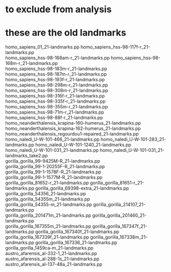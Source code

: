 # to exclude from analysis
# these are the old landmarks

homo_sapiens_01_21-landmarks.pp	
homo_sapiens_hss-98-117f-r_21-landmarks.pp	
homo_sapiens_hss-98-168am-r_21-landmarks.pp	
homo_sapiens_hss-98-168m-r_21-landmarks.pp	
homo_sapiens_hss-98-183m-r_21-landmarks.pp	
homo_sapiens_hss-98-187m-r_21-landmarks.pp	
homo_sapiens_hss-98-193f-r_21-landmarks.pp	
homo_sapiens_hss-98-298m-r_21-landmarks.pp	
homo_sapiens_hss-98-308m-r_21-landmarks.pp	
homo_sapiens_hss-98-316f-r_21-landmarks.pp	
homo_sapiens_hss-98-335f-r_21-landmarks.pp	
homo_sapiens_hss-98-355m-r_21-landmarks.pp	
homo_sapiens_hss-98-71m-r_21-landmarks.pp	
homo_sapiens_hss-98-88f-r_21-landmarks.pp	
homo_neanderthalensis_krapina-160-humerus_21-landmarks.pp	
homo_neanderthalensis_krapina-162-humerus_21-landmarks.pp	
homo_neanderthalensis_regourdou1-repaired_21-landmarks.pp	
homo_naledi_U-W-101-466_21-landmarks.pp	
homo_naledi_U-W-101-283_21-landmarks.pp	
homo_naledi_U-W-101-1240_21-landmarks.pp
homo_naledi_U-W-101-031_21-landmarks.pp	
homo_naledi_U-W-101-031_21-landmarks_take2.pp	
gorilla_gorilla_99-9425M-R_21-landmarks.pp	
gorilla_gorilla_99-1-20255F-R_21-landmarks.pp	
gorilla_gorilla_99-1-1578F-R_21-landmarks.pp	
gorilla_gorilla_99-1-1577M-R_21-landmarks.pp	
gorilla_gorilla_81652-r_21-landmarks.pp	
gorilla_gorilla_81651-r_21-landmarks.pp	
gorilla_gorilla_69398-extra_21-landmarks.pp	
gorilla_gorilla_54356_21-landmarks.pp	
gorilla_gorilla_54355m_21-landmarks.pp	
gorilla_gorilla_54355-m_21-landmarks.pp	
gorilla_gorilla_214107_21-landmarks.pp	
gorilla_gorilla_201471m_21-landmarks.pp	
gorilla_gorilla_201460_21-landmarks.pp	
gorilla_gorilla_167355m_21-landmarks.pp	
gorilla_gorilla_167347f_21-landmarks.pp	
gorilla_gorilla_167340f_21-landmarks.pp	
gorilla_gorilla_167339f_21-landmarks.pp	
gorilla_gorilla_167338m_21-landmarks.pp	
gorilla_gorilla_167336_21-landmarks.pp	
gorilla_gorilla_1459ca-m_21-landmarks.pp	
austro_afarensis_al-332-1_21-landmarks.pp	
austro_afarensis_al-288-1s_21-landmarks.pp	
austro_afarensis_al-137-48a_21-landmarks.pp	
	